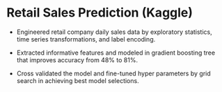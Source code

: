 # Retail Sales Prediction (Kaggle)


- Engineered retail company daily sales data by exploratory statistics, time series transformations, and label encoding.

- Extracted informative features and modeled in gradient boosting tree that improves accuracy from 48% to 81%.

- Cross validated the model and fine-tuned hyper parameters by grid search in achieving best model selections.
